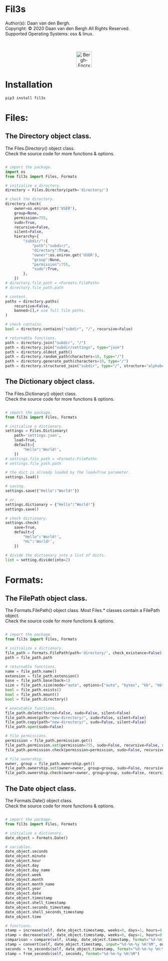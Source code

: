 # Fil3s
Author(s):  Daan van den Bergh.<br>
Copyright:  © 2020 Daan van den Bergh All Rights Reserved.<br>
Supported Operating Systems: osx & linux.<br>
<br>
<br>
<p align="center">
  <img src="https://github.com/vandenberghinc/storage/blob/master/images/logo.png?raw=true" alt="Bergh-Encryption" width="50"/>
</p>

# Installation
	pip3 install fil3s

# Files:

## The Directory object class.
The Files.Directory() object class. 
<br>Check the source code for more functions & options.
```python

# import the package.
import os
from fil3s import Files, Formats

# initialize a directory.
directory = Files.Directory(path='directory/')

# check the directory.
directory.check(
	owner=os.eniron.get('USER'),
	group=None,
	permission=755,
	sudo=True,
	recursive=False,
	silent=False,
	hierarchy={
		"subdir/":{
			"path":"subdir/",
			"directory":True,
			"owner":os.eniron.get('USER'),
			"group":None,
			"permission":755,
			"sudo":True,
		},
	})
# directory.file_path = <Formats.FilePath>
# directory.file_path.path

# content.
paths = directory.paths(
	recursive=False,
	banned=[],# use full file paths.
)

# check contains.
bool = directory.contains("subdir", "/", recursive=False)

# returnable functions.
path = directory.join("subdir", "/")
path = directory.join("subdir/settings", type="json")
path = directory.oldest_path()
path = directory.random_path(characters=10, type="/")
path = directory.generate_path(characters=10, type="/")
path = directory.structured_join("subdir", type="/", structure="alphabetical")

```

## The Dictionary object class.
The Files.Dictionary() object class. 
<br>Check the source code for more functions & options.
```python

# import the package.
from fil3s import Files, Formats

# initialize a dictionary.
settings = Files.Dictionary(
	path='settings.json',
	load=True,
	default={
		"Hello":'World!',
	})
# settings.file_path = <Formats.FilePath>
# settings.file_path.path

# the dict is already loaded by the load=True parameter.
settings.load()

# saving.
settings.save({"Hello":"World!"})

# or.
settings.dictionary = {"Hello":"World!"}
settings.save()

# check dictionary.
settings.check(
	save=True,
	default={
		"Hello":'World!',
		"Hi":'World!',
	})

# divide the dictionary into a list of dicts.
list = setting.divide(into=2)

```

# Formats:

## The FilePath object class.
The Formats.FilePath() object class. 
Most Files.* classes contain a FilePath object.
<br>Check the source code for more functions & options.
```python

# import the package.
from fil3s import Files, Formats

# initialize a dictionary.
file_path = Formats.FilePath(path='directory/', check_existance=False)
path = file_path.path

# returnable functions.
name = file_path.name()
extension = file_path.extension()
base = file_path.base(back=1)
size = file_path.size(mode="auto", options=["auto", "bytes", "kb", "mb", "gb", "tb"], type=str)
bool = file_path.exists()
bool = file_path.mount()
bool = file_path.directory()

# executable functions.
file_path.delete(forced=False, sudo=False, silent=False)
file_path.move(path="new-directory/", sudo=False, silent=False)
file_path.copy(path="new-directory/", sudo=False, silent=False)
file_path.open(sudo=False)

# file permissions.
permission = file_path.permission.get()
file_path.permission.set(permission=755, sudo=False, recursive=False, silent=False)
file_path.permission.check(permission=permission, sudo=False, recursive=False, silent=False)

# file ownership.
owner, group = file_path.ownership.get()
file_path.ownership.set(owner=owner, group=group, sudo=False, recursive=False, silent=False)
file_path.ownership.check(owner=owner, group=group, sudo=False, recursive=False, silent=False)

```
## The Date object class.
The Formats.Date() object class. 
<br>Check the source code for more functions & options.
```python

# import the package.
from fil3s import Files, Formats

# initialize a dictionary.
date_object = Formats.Date()

# variables.
date_object.seconds
date_object.minute
date_object.hour
date_object.day
date_object.day_name
date_object.week
date_object.month
date_object.month_name
date_object.year
date_object.date
date_object.timestamp
date_object.shell_timestamp
date_object.seconds_timestamp
date_object.shell_seconds_timestamp
date_object.time

# functions.
stamp = increase(self, date_object.timestamp, weeks=0, days=1, hours=0, seconds=0, format="%d-%m-%y %H:%M")
stamp = decrease(self, date_object.timestamp, weeks=0, days=1, hours=0, seconds=0, format="%d-%m-%y %H:%M")
comparison = compare(self, stamp, date_object.timestamp, format="%d-%m-%y %H:%M")
stamp = convert(self, date_object.timestamp, input="%d-%m-%y %H:%M", output="%Y%m%d")
seconds = to_seconds(self, date_object.timestamp, format="%d-%m-%y %H:%M")
stamp = from_seconds(self, seconds, format="%d-%m-%y %H:%M")

```
